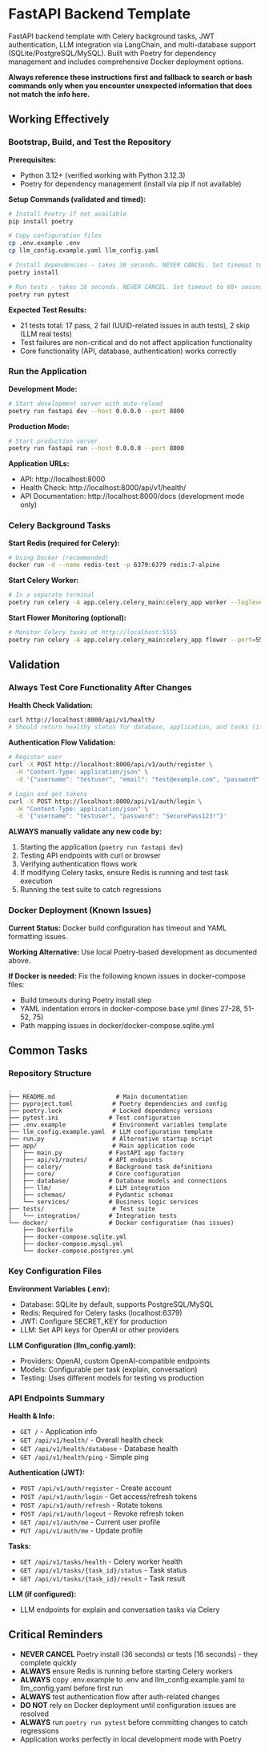 # FastAPI Backend Template

FastAPI backend template with Celery background tasks, JWT authentication, LLM integration via LangChain, and multi-database support (SQLite/PostgreSQL/MySQL). Built with Poetry for dependency management and includes comprehensive Docker deployment options.

**Always reference these instructions first and fallback to search or bash commands only when you encounter unexpected information that does not match the info here.**

## Working Effectively

### Bootstrap, Build, and Test the Repository

**Prerequisites:**
- Python 3.12+ (verified working with Python 3.12.3)
- Poetry for dependency management (install via pip if not available)

**Setup Commands (validated and timed):**
```bash
# Install Poetry if not available
pip install poetry

# Copy configuration files  
cp .env.example .env
cp llm_config.example.yaml llm_config.yaml

# Install dependencies - takes 36 seconds. NEVER CANCEL. Set timeout to 120+ seconds.
poetry install

# Run tests - takes 16 seconds. NEVER CANCEL. Set timeout to 60+ seconds.
poetry run pytest
```

**Expected Test Results:**
- 21 tests total: 17 pass, 2 fail (UUID-related issues in auth tests), 2 skip (LLM real tests)
- Test failures are non-critical and do not affect application functionality
- Core functionality (API, database, authentication) works correctly

### Run the Application

**Development Mode:**
```bash
# Start development server with auto-reload
poetry run fastapi dev --host 0.0.0.0 --port 8000
```

**Production Mode:**
```bash  
# Start production server
poetry run fastapi run --host 0.0.0.0 --port 8000
```

**Application URLs:**
- API: http://localhost:8000
- Health Check: http://localhost:8000/api/v1/health/
- API Documentation: http://localhost:8000/docs (development mode only)

### Celery Background Tasks

**Start Redis (required for Celery):**
```bash
# Using Docker (recommended)
docker run -d --name redis-test -p 6379:6379 redis:7-alpine
```

**Start Celery Worker:**
```bash
# In a separate terminal
poetry run celery -A app.celery.celery_main:celery_app worker --loglevel=info --queues=default
```

**Start Flower Monitoring (optional):**
```bash  
# Monitor Celery tasks at http://localhost:5555
poetry run celery -A app.celery.celery_main:celery_app flower --port=5555
```

## Validation

### Always Test Core Functionality After Changes

**Health Check Validation:**
```bash
curl http://localhost:8000/api/v1/health/
# Should return healthy status for database, application, and tasks (if Redis running)
```

**Authentication Flow Validation:**
```bash
# Register user
curl -X POST http://localhost:8000/api/v1/auth/register \
  -H "Content-Type: application/json" \
  -d '{"username": "testuser", "email": "test@example.com", "password": "SecurePass123!"}'

# Login and get tokens  
curl -X POST http://localhost:8000/api/v1/auth/login \
  -H "Content-Type: application/json" \
  -d '{"username": "testuser", "password": "SecurePass123!"}'
```

**ALWAYS manually validate any new code by:**
1. Starting the application (`poetry run fastapi dev`)
2. Testing API endpoints with curl or browser
3. Verifying authentication flows work
4. If modifying Celery tasks, ensure Redis is running and test task execution
5. Running the test suite to catch regressions

### Docker Deployment (Known Issues)

**Current Status:** Docker build configuration has timeout and YAML formatting issues.

**Working Alternative:** Use local Poetry-based development as documented above.

**If Docker is needed:** Fix the following known issues in docker-compose files:
- Build timeouts during Poetry install step
- YAML indentation errors in docker-compose.base.yml (lines 27-28, 51-52, 75)
- Path mapping issues in docker/docker-compose.sqlite.yml

## Common Tasks

### Repository Structure
```
.
├── README.md                 # Main documentation
├── pyproject.toml           # Poetry dependencies and config
├── poetry.lock              # Locked dependency versions
├── pytest.ini              # Test configuration
├── .env.example             # Environment variables template
├── llm_config.example.yaml  # LLM configuration template
├── run.py                   # Alternative startup script
├── app/                     # Main application code
│   ├── main.py             # FastAPI app factory
│   ├── api/v1/routes/      # API endpoints
│   ├── celery/             # Background task definitions
│   ├── core/               # Core configuration
│   ├── database/           # Database models and connections
│   ├── llm/                # LLM integration
│   ├── schemas/            # Pydantic schemas
│   └── services/           # Business logic services
├── tests/                   # Test suite
│   └── integration/        # Integration tests
└── docker/                 # Docker configuration (has issues)
    ├── Dockerfile
    ├── docker-compose.sqlite.yml
    ├── docker-compose.mysql.yml
    └── docker-compose.postgres.yml
```

### Key Configuration Files

**Environment Variables (.env):**
- Database: SQLite by default, supports PostgreSQL/MySQL
- Redis: Required for Celery tasks (localhost:6379)
- JWT: Configure SECRET_KEY for production
- LLM: Set API keys for OpenAI or other providers

**LLM Configuration (llm_config.yaml):**
- Providers: OpenAI, custom OpenAI-compatible endpoints
- Models: Configurable per task (explain, conversation)
- Testing: Uses different models for testing vs production

### API Endpoints Summary

**Health & Info:**
- `GET /` - Application info
- `GET /api/v1/health/` - Overall health check
- `GET /api/v1/health/database` - Database health
- `GET /api/v1/health/ping` - Simple ping

**Authentication (JWT):**
- `POST /api/v1/auth/register` - Create account
- `POST /api/v1/auth/login` - Get access/refresh tokens
- `POST /api/v1/auth/refresh` - Rotate tokens
- `POST /api/v1/auth/logout` - Revoke refresh token
- `GET /api/v1/auth/me` - Current user profile
- `PUT /api/v1/auth/me` - Update profile

**Tasks:**
- `GET /api/v1/tasks/health` - Celery worker health
- `GET /api/v1/tasks/{task_id}/status` - Task status
- `GET /api/v1/tasks/{task_id}/result` - Task result

**LLM (if configured):**
- LLM endpoints for explain and conversation tasks via Celery

## Critical Reminders

- **NEVER CANCEL** Poetry install (36 seconds) or tests (16 seconds) - they complete quickly
- **ALWAYS** ensure Redis is running before starting Celery workers
- **ALWAYS** copy .env.example to .env and llm_config.example.yaml to llm_config.yaml before first run
- **ALWAYS** test authentication flow after auth-related changes
- **DO NOT** rely on Docker deployment until configuration issues are resolved
- **ALWAYS** run `poetry run pytest` before committing changes to catch regressions
- Application works perfectly in local development mode with Poetry